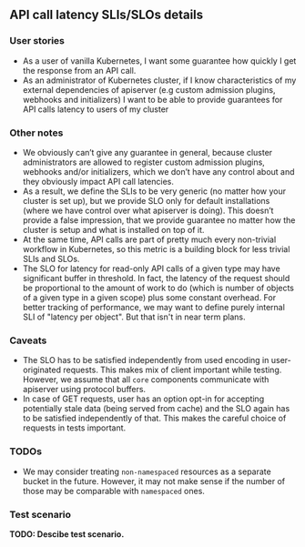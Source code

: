 ## API call latency SLIs/SLOs details

### User stories
- As a user of vanilla Kubernetes, I want some guarantee how quickly I get the
response from an API call.
- As an administrator of Kubernetes cluster, if I know characteristics of my
external dependencies of apiserver (e.g custom admission plugins, webhooks and
initializers) I want to be able to provide guarantees for API calls latency to
users of my cluster

### Other notes
- We obviously can’t give any guarantee in general, because cluster
administrators are allowed to register custom admission plugins, webhooks
and/or initializers, which we don’t have any control about and they obviously
impact API call latencies.
- As a result, we define the SLIs to be very generic (no matter how your
cluster is set up), but we provide SLO only for default installations (where we
have control over what apiserver is doing). This doesn’t provide a false
impression, that we provide guarantee no matter how the cluster is setup and
what is installed on top of it.
- At the same time, API calls are part of pretty much every non-trivial workflow
in Kubernetes, so this metric is a building block for less trivial SLIs and
SLOs.
- The SLO for latency for read-only API calls of a given type may have significant
buffer in threshold. In fact, the latency of the request should be proportional to
the amount of work to do (which is number of objects of a given type in a given
scope) plus some constant overhead. For better tracking of performance, we
may want to define purely internal SLI of "latency per object". But that
isn't in near term plans.

### Caveats
- The SLO has to be satisfied independently from used encoding in user-originated
requests. This makes mix of client important while testing. However, we assume
that all `core` components communicate with apiserver using protocol buffers.
- In case of GET requests, user has an option opt-in for accepting potentially
stale data (being served from cache) and the SLO again has to be satisfied
independently of that. This makes the careful choice of requests in tests
important.

### TODOs
- We may consider treating `non-namespaced` resources as a separate bucket in
the future. However, it may not make sense if the number of those may be
comparable with `namespaced` ones.

### Test scenario

__TODO: Descibe test scenario.__
